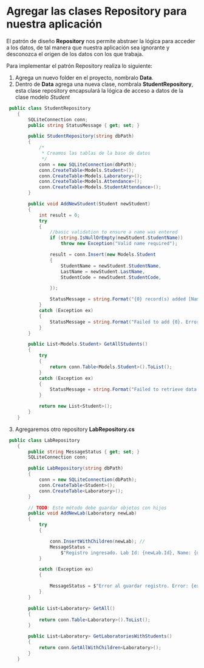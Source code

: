 
# Agregar las clases Repository para nuestra aplicación

El patrón de diseño **Repository** nos permite abstraer la lógica para acceder a los datos, de tal manera que nuestra aplicación sea ignorante y desconozca el origen de los datos con los que trabaja.

Para implementar el patrón Repository realiza lo siguiente:

1. Agrega un nuevo folder en el proyecto, nombralo **Data**.
2. Dentro de **Data** agrega una nueva clase, nombrala **StudentRepository**, esta clase repository encapsulará la lógica de acceso a datos de la clase modelo *Student*

```c#
 public class StudentRepository
    {
        SQLiteConnection conn;
        public string StatusMessage { get; set; }

        public StudentRepository(string dbPath)
        {
            /*
             * Creamos las tablas de la base de datos
             */
            conn = new SQLiteConnection(dbPath);
            conn.CreateTable<Models.Student>();
            conn.CreateTable<Models.Laboratory>();
            conn.CreateTable<Models.Attendance>();
            conn.CreateTable<Models.StudentAttendance>();
        }

        public void AddNewStudent(Student newStudent)
        {
            int result = 0;
            try
            {
                //basic validation to ensure a name was entered
                if (string.IsNullOrEmpty(newStudent.StudentName))
                    throw new Exception("Valid name required");

                result = conn.Insert(new Models.Student
                {
                    StudentName = newStudent.StudentName,
                    LastName = newStudent.LastName,
                    StudentCode = newStudent.StudentCode,

                });

                StatusMessage = string.Format("{0} record(s) added [Name: {1})", result, newStudent.StudentName);
            }
            catch (Exception ex)
            {
                StatusMessage = string.Format("Failed to add {0}. Error: {1}", newStudent.StudentName, ex.Message);
            }
        }

        public List<Models.Student> GetAllStudents()
        {
            try
            {
                return conn.Table<Models.Student>().ToList();
            }
            catch (Exception ex)
            {
                StatusMessage = string.Format("Failed to retrieve data. {0}", ex.Message);
            }

            return new List<Student>();
        }
    }
```

3. Agregaremos otro repository **LabRepository.cs**

```c#
 public class LabRepository
    {
        public string MessageStatus { get; set; }
        SQLiteConnection conn;

        public LabRepository(string dbPath)
        {
            conn = new SQLiteConnection(dbPath);
            conn.CreateTable<Student>();
            conn.CreateTable<Laboratory>();
        }

        // TODO: Este método debe guardar objetos con hijos
        public void AddNewLab(Laboratory newLab)
        {
            try
            {

                conn.InsertWithChildren(newLab); //
                MessageStatus =
                    $"Registro ingresado. Lab Id: {newLab.Id}, Name: {newLab.LabName}";
            }

            catch (Exception ex)
            {

                MessageStatus = $"Error al guardar registro. Error: {ex.Message}";
            }
        }

        public List<Laboratory> GetAll()
        {
            return conn.Table<Laboratory>().ToList();
        }

        public List<Laboratory> GetLaboratoriesWithStudents()
        {
            return conn.GetAllWithChildren<Laboratory>();
        }
    }
 
```    
